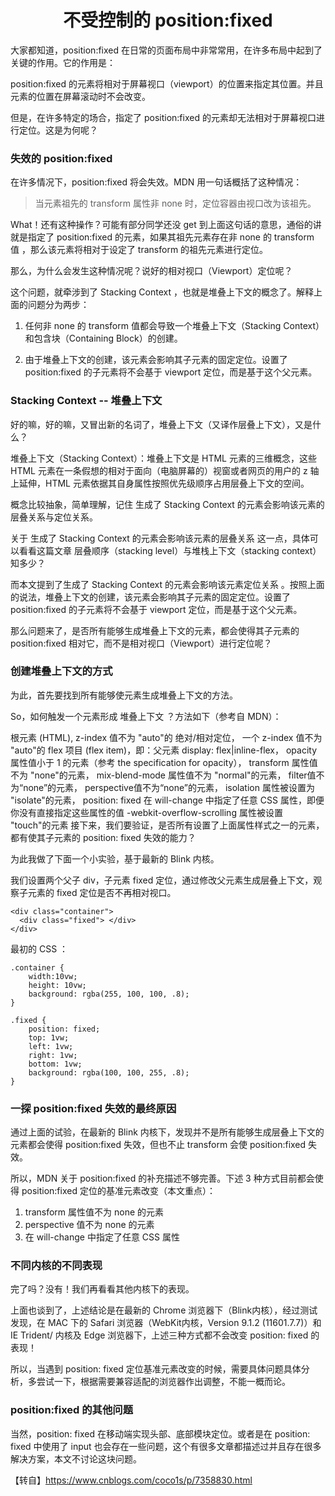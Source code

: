 # <center>**不受控制的 position:fixed**</center>
<article align="left" padding="0 12px">

大家都知道，position:fixed 在日常的页面布局中非常常用，在许多布局中起到了关键的作用。它的作用是：

position:fixed 的元素将相对于屏幕视口（viewport）的位置来指定其位置。并且元素的位置在屏幕滚动时不会改变。

但是，在许多特定的场合，指定了 position:fixed 的元素却无法相对于屏幕视口进行定位。这是为何呢？

### 失效的 position:fixed

在许多情况下，position:fixed 将会失效。MDN 用一句话概括了这种情况：
> 当元素祖先的 transform 属性非 none 时，定位容器由视口改为该祖先。

What！还有这种操作？可能有部分同学还没 get 到上面这句话的意思，通俗的讲就是指定了 position:fixed 的元素，如果其祖先元素存在非 none 的 transform 值 ，那么该元素将相对于设定了 transform 的祖先元素进行定位。

那么，为什么会发生这种情况呢？说好的相对视口（Viewport）定位呢？

这个问题，就牵涉到了 Stacking Context ，也就是堆叠上下文的概念了。解释上面的问题分为两步：

1. 任何非 none 的 transform 值都会导致一个堆叠上下文（Stacking Context）和包含块（Containing Block）的创建。

2. 由于堆叠上下文的创建，该元素会影响其子元素的固定定位。设置了 position:fixed 的子元素将不会基于 viewport 定位，而是基于这个父元素。

### Stacking Context -- 堆叠上下文

好的嘛，好的嘛，又冒出新的名词了，堆叠上下文（又译作层叠上下文），又是什么？

堆叠上下文（Stacking Context）：堆叠上下文是 HTML 元素的三维概念，这些 HTML 元素在一条假想的相对于面向（电脑屏幕的）视窗或者网页的用户的 z 轴上延伸，HTML 元素依据其自身属性按照优先级顺序占用层叠上下文的空间。

概念比较抽象，简单理解，记住 生成了 Stacking Context 的元素会影响该元素的层叠关系与定位关系。

关于 生成了 Stacking Context 的元素会影响该元素的层叠关系 这一点，具体可以看看这篇文章 层叠顺序（stacking level）与堆栈上下文（stacking context）知多少？

而本文提到了生成了 Stacking Context 的元素会影响该元素定位关系 。按照上面的说法，堆叠上下文的创建，该元素会影响其子元素的固定定位。设置了 position:fixed 的子元素将不会基于 viewport 定位，而是基于这个父元素。

那么问题来了，是否所有能够生成堆叠上下文的元素，都会使得其子元素的 position:fixed 相对它，而不是相对视口（Viewport）进行定位呢？


### 创建堆叠上下文的方式

为此，首先要找到所有能够使元素生成堆叠上下文的方法。

So，如何触发一个元素形成 堆叠上下文 ？方法如下（参考自 MDN）：

根元素 (HTML),
z-index 值不为 "auto"的 绝对/相对定位，
一个 z-index 值不为 "auto"的 flex 项目 (flex item)，即：父元素 display: flex|inline-flex，
opacity 属性值小于 1 的元素（参考 the specification for opacity），
transform 属性值不为 "none"的元素，
mix-blend-mode 属性值不为 "normal"的元素，
filter值不为“none”的元素，
perspective值不为“none”的元素，
isolation 属性被设置为 "isolate"的元素，
position: fixed
在 will-change 中指定了任意 CSS 属性，即便你没有直接指定这些属性的值
-webkit-overflow-scrolling 属性被设置 "touch"的元素
接下来，我们要验证，是否所有设置了上面属性样式之一的元素，都有使其子元素的 position: fixed 失效的能力？

为此我做了下面一个小实验，基于最新的 Blink 内核。

我们设置两个父子 div，子元素 fixed 定位，通过修改父元素生成层叠上下文，观察子元素的 fixed 定位是否不再相对视口。
```
<div class="container">
  <div class="fixed"> </div>
</div>
```
最初的 CSS ：
```
.container {
    width:10vw;
    height: 10vw;
    background: rgba(255, 100, 100, .8);
}
 
.fixed {
    position: fixed;
    top: 1vw;
    left: 1vw;
    right: 1vw;
    bottom: 1vw;
    background: rgba(100, 100, 255, .8);
}
```
### 一探 position:fixed 失效的最终原因

通过上面的试验，在最新的 Blink 内核下，发现并不是所有能够生成层叠上下文的元素都会使得 position:fixed 失效，但也不止 transform 会使 position:fixed 失效。

所以，MDN 关于 position:fixed 的补充描述不够完善。下述 3 种方式目前都会使得 position:fixed 定位的基准元素改变（本文重点）：

1. transform 属性值不为 none 的元素
2. perspective 值不为 none 的元素
3. 在 will-change 中指定了任意 CSS 属性

### 不同内核的不同表现

完了吗？没有！我们再看看其他内核下的表现。

上面也谈到了，上述结论是在最新的 Chrome 浏览器下（Blink内核），经过测试发现，在 MAC 下的 Safari 浏览器（WebKit内核，Version 9.1.2 (11601.7.7)）和 IE Trident/ 内核及 Edge 浏览器下，上述三种方式都不会改变 position: fixed 的表现！

所以，当遇到 position: fixed 定位基准元素改变的时候，需要具体问题具体分析，多尝试一下，根据需要兼容适配的浏览器作出调整，不能一概而论。

### position:fixed 的其他问题

当然，position: fixed 在移动端实现头部、底部模块定位。或者是在 position: fixed 中使用了 input 也会存在一些问题，这个有很多文章都描述过并且存在很多解决方案，本文不讨论这块问题。


【转自】https://www.cnblogs.com/coco1s/p/7358830.html
</article>
